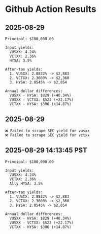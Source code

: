 # Github Action Results

## 2025-08-29
```
Principal: $100,000.00

Input yields:
  VUSXX: 4.24%
  VCTXX: 2.36%
  HYSA: 3.5%

After-tax yields:
  1. VUSXX: 2.8832% -> $2,883
  2. VCTXX: 2.3600% -> $2,360
  3. HYSA: 2.0545% -> $2,054

Annual dollar differences:
  VUSXX - HYSA: $829 (+40.34%)
  VUSXX - VCTXX: $523 (+22.17%)
  VCTXX - HYSA: $306 (+14.87%)
```
## 2025-08-29
```✅ Scraped APY for Ally: 0.39%
❌ Failed to scrape SEC yield for vusxx
❌ Failed to scrape SEC yield for vctxx
```
## 2025-08-29 14:13:45 PST
```
Principal: $100,000.00

Input yields:
  VUSXX: 4.24%
  VCTXX: 2.36%
  Ally HYSA: 3.5%

After-tax yields:
  1. VUSXX: 2.8832% -> $2,883
  2. VCTXX: 2.3600% -> $2,360
  3. HYSA: 2.0545% -> $2,054

Annual dollar differences:
  VUSXX - HYSA: $829 (+40.34%)
  VUSXX - VCTXX: $523 (+22.17%)
  VCTXX - HYSA: $306 (+14.87%)
```